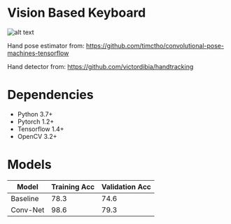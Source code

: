 # Vision Based Keyboard

![alt text](https://github.com/williscp/cv_keyboard/blob/master/demo.gif "Demo")

Hand pose estimator from: https://github.com/timctho/convolutional-pose-machines-tensorflow

Hand detector from: https://github.com/victordibia/handtracking

# Dependencies

- Python 3.7+
- Pytorch 1.2+ 
- Tensorflow 1.4+
- OpenCV 3.2+

# Models 

| Model    | Training Acc | Validation Acc |
|----------|--------------|----------------|
| Baseline |     78.3     |      74.6      |
| Conv-Net |     98.6     |      79.3      |
